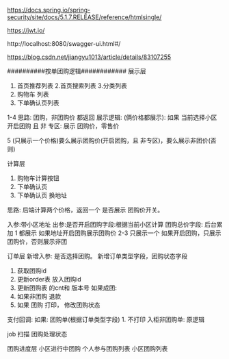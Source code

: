 https://docs.spring.io/spring-security/site/docs/5.1.7.RELEASE/reference/htmlsingle/

https://jwt.io/

http://localhost:8080/swagger-ui.html#/

https://blog.csdn.net/jiangyu1013/article/details/83107255

##########按单团购逻辑############
展示层
 1. 首页推荐列表
 2.首页搜索列表
 3.分类列表
 4. 购物车 列表
 5. 下单确认页列表

1-4
  思路:  团购，非团购价 都返回
  展示逻辑: (俩价格都展示): 如果 当前选择小区开启团购 且 非 专区: 展示 团购价，零售价

5  (只展示一个价格)要么展示团购价(开启团购，且 非专区)，要么展示非团价(否则)

计算层
  1. 购物车计算按钮
  2. 下单确认页
  3. 下单确认页 换地址

思路:   后端计算两个价格，返回一个 是否展示 团购价开关。

 入参:带小区地址
 出参:是否开启团购字段:根据当前小区计算
         团购总价字段:  后台累加
  1 都展示 如果地址开启团购展示团购价
  2-3 只展示一个  如果开启团购，只展示团购价，否则展示非团
  

订单层
   新增入参: 是否选择团购。 新增订单类型字段，团购状态字段
  1.  获取团购id
  2. 更新order表 放入团购id
  3. 更新团购表 的cnt和 版本号
   如果成团: 
  1. 如果非团购 退款
  2. 如果 团购  打印， 修改团购状态

支付回调:
  如果: 团购单(根据订单类型字段)
    1. 不打印
  入柜非团购单: 原逻辑

job
  扫描 团购处理状态


团购进度层
 小区进行中团购
 个人参与团购列表
 小区团购列表